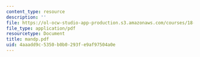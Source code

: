 ```yaml
---
content_type: resource
description: ''
file: https://ol-ocw-studio-app-production.s3.amazonaws.com/courses/18-338j-infinite-random-matrix-theory-fall-2004/4aaadd9c5350b0b0293fe9af97504a0e_mandp.pdf
file_type: application/pdf
resourcetype: Document
title: mandp.pdf
uid: 4aaadd9c-5350-b0b0-293f-e9af97504a0e
---
```

